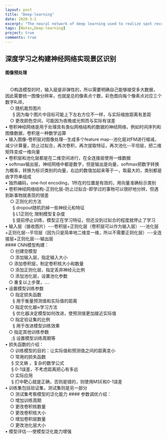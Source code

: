 ```yaml
---
layout: post
title: "Deep-learning"
date: 2020-3-2
excerpt: "The neural network of deep learning used to realize spot recognition"
tags: [Notes,Deep-learning]
project: true
comments: true
---
```

<script type="text/javascript" src="http://tajs.qq.com/stats?sId=66526224" charset="UTF-8"></script>

##  深度学习之构建神经网络实现景区识别

####  图像预处理
<br>
 &nbsp;  &nbsp; ○构造模型的时，输入层是非弹性的，所以需要明确自己能够接受多大数据，因此需要统一图像分辨率，也就是总的像素点个数，彩色图向每个像素点对应三个数字RJB，
 <br>
 &nbsp; &nbsp; ○ 随机裁剪图片
 <br>
&nbsp; &nbsp;  &nbsp; § 因为每个图片中目标可能上下左右方位不一样，与实际缩放距离有差距
<br>
&nbsp; &nbsp; ○ 更改颜色空间，可能因为夜晚或光照而与实际有误差
<br>
• 卷积神经网络是用于处理具有类似网格结构的数据的神经网络，例如时间序列和图像数据，卷积是一种数学运算
<br>
• 输入图像-卷积层对图像处理--生成多个feature map--池化层对FM进行缩减，减少计算量，防止过拟合，再次卷积，再次提取特征，再次池化--平坦层，把二维矩阵变成一维向量
<br>
• 卷积层和池化层都是在二维空间进行，在全连接层使用一维数据
<br>
• softmax输出层，神经网络中都是数字，但是输出是向量，softmax把数字转换为概率，转换为标识类别的向量，右边的数值加起来等于一，取最大的，类别都是由字符串组成
<br>
• 独热编码，one-hot encoding，1所在的位置是有效的，用向量准确标示类别
<br>
• 卷积神经网络结构-正则化层-防止过拟合-即学过的事物可以很好地分辨，但遇到新事物就表现的很差
<br>
&nbsp; &nbsp;  ○ 正则化的方法
<br>
&nbsp;  &nbsp; &nbsp; § dropout随机扔掉一些神经元和特征
<br>
&nbsp;  &nbsp; &nbsp; § L1正则化 限制模型复杂度
<br>
&nbsp;  &nbsp; &nbsp; § 提前停止训练，模型正在学习特征，但还没到过拟合的程度就停止了学习
<br>
• 输入层（接收图片）---卷积层+正则化层（卷积层可以作为输入层）---池化层+正则化层--平坦层（因为只是简单地二维变一维，所以不需要正则化层）---全连接层+正则化层---输出层
<br>
#### CNN模型构建：
<br>
&nbsp; &nbsp; ○ 创建空模型
<br>
&nbsp; &nbsp; ○ 添加输入层，指定输入大小
<br>
&nbsp;&nbsp;  ○ 添加卷积层，制定卷积核大小和数量
<br>
&nbsp; &nbsp; ○ 添加正则化层，指定丢弃神经元比例
<br>
&nbsp; &nbsp; ○ 添加池化层，设置池化参数
<br>
&nbsp;&nbsp;  ○ 重复以上步骤，….
<br>
• 设置模型训练参数
<br>
&nbsp; &nbsp; ○ 指定损失函数
<br>
&nbsp; &nbsp; &nbsp; § 用于衡量预测值和实际值的距离
<br>
&nbsp; &nbsp; ○ 指定优化器≈学习方法
<br>
&nbsp; &nbsp; &nbsp; § 优化器决定模型如何改进，使预测值更加接近实际值
<br>
&nbsp; &nbsp;  ○ 指定验证集的比例
<br>
&nbsp; &nbsp; &nbsp; § 用于改进模型训练效果
<br>
&nbsp;&nbsp; ○ 指定其他训练参数
<br>&nbsp; &nbsp&nbsp; ;§ 设置模型训练周期等
<br>• 损失函数的介绍：
<br>&nbsp; &nbsp; ○ 训练模型的目的：让实际值和预测值之间的距离变小
<br>&nbsp; &nbsp; ○ 常用的损失函数
<br>&nbsp; &nbsp;&nbsp; § 交叉熵 ，复杂的数学公式
<br>&nbsp;&nbsp; &nbsp; § 0-1误差，不考虑距离把心有多远
<br>&nbsp; &nbsp; ○ 实际应用
<br>&nbsp;&nbsp; &nbsp; § 打中靶心就是正确，否则是错的，则使用MSE和0-1误差
<br>• 训练集包括验证集，测试集则是另一部分
<br>&nbsp; &nbsp; ○ 测试集考察模型的泛化能力
#### 参数调优介绍：
<br>&nbsp; &nbsp; ○ 增加训练周期
<br>&nbsp; &nbsp; ○ 更改卷积核数量
<br>&nbsp; &nbsp; ○ 更改卷积核大小
<br>&nbsp; &nbsp; ○ 增加卷积层数量
<br>&nbsp; &nbsp; ○ 更改池化层大小
<br>• 模型评估---使模型泛化能力增强


